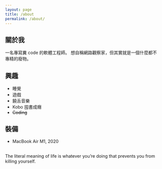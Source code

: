 ```yaml
---
layout: page
title: /about
permalink: /about/
---
```


## 關於我
一名專寫糞 code 的軟體工程師。
想自稱網路觀察家，但其實就是一個什麼都不專精的廢物。

## 興趣
- 睡覺
- 遊戲
- 饒舌音樂
- Kobo 囤書成癮
- ~~Coding~~

## 裝備
- MacBook Air M1, 2020



<br />The literal meaning of life is whatever you’re doing that prevents you from killing yourself.
